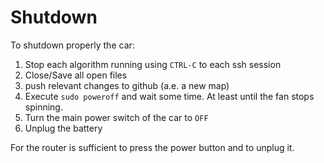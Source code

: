 # Shutdown

To shutdown properly the car:

1. Stop each algorithm running using `CTRL-C` to each ssh session
2. Close/Save all open files
3. push relevant changes to github (a.e. a new map)
4. Execute `sudo poweroff` and wait some time. At least until the fan stops spinning.
5. Turn the main power switch of the car to `OFF`
6. Unplug the battery

For the router is sufficient to press the power button and to unplug it.
